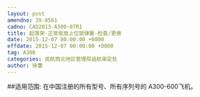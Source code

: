 ```yaml
---
layout: post
amendno: 39-8561
cadno: CAD2013-A300-07R1
title: 起落架-正常收放上位锁弹簧-检查/更换
date: 2015-12-07 00:00:00 +0800
effdate: 2015-12-07 00:00:00 +0800
tag: A300
categories: 民航西北地区管理局适航审定处
author: 徐蕾
---
```


##适用范围:
在中国注册的所有型号、所有序列号的 A300-600飞机。


